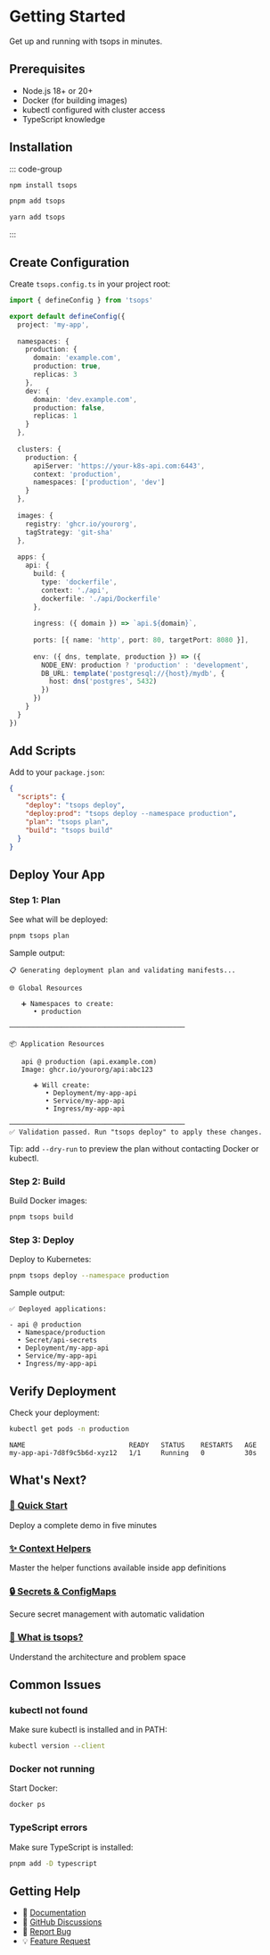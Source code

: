 # Getting Started

Get up and running with tsops in minutes.

## Prerequisites

- Node.js 18+ or 20+
- Docker (for building images)
- kubectl configured with cluster access
- TypeScript knowledge

## Installation

::: code-group

```bash [npm]
npm install tsops
```

```bash [pnpm]
pnpm add tsops
```

```bash [yarn]
yarn add tsops
```

:::

## Create Configuration

Create `tsops.config.ts` in your project root:

```typescript
import { defineConfig } from 'tsops'

export default defineConfig({
  project: 'my-app',
  
  namespaces: {
    production: {
      domain: 'example.com',
      production: true,
      replicas: 3
    },
    dev: {
      domain: 'dev.example.com',
      production: false,
      replicas: 1
    }
  },
  
  clusters: {
    production: {
      apiServer: 'https://your-k8s-api.com:6443',
      context: 'production',
      namespaces: ['production', 'dev']
    }
  },
  
  images: {
    registry: 'ghcr.io/yourorg',
    tagStrategy: 'git-sha'
  },
  
  apps: {
    api: {
      build: {
        type: 'dockerfile',
        context: './api',
        dockerfile: './api/Dockerfile'
      },
      
      ingress: ({ domain }) => `api.${domain}`,
      
      ports: [{ name: 'http', port: 80, targetPort: 8080 }],
      
      env: ({ dns, template, production }) => ({
        NODE_ENV: production ? 'production' : 'development',
        DB_URL: template('postgresql://{host}/mydb', {
          host: dns('postgres', 5432)
        })
      })
    }
  }
})
```

## Add Scripts

Add to your `package.json`:

```json
{
  "scripts": {
    "deploy": "tsops deploy",
    "deploy:prod": "tsops deploy --namespace production",
    "plan": "tsops plan",
    "build": "tsops build"
  }
}
```

## Deploy Your App

### Step 1: Plan

See what will be deployed:

```bash
pnpm tsops plan
```

Sample output:
```
📋 Generating deployment plan and validating manifests...

🌐 Global Resources

   ➕ Namespaces to create:
      • production

────────────────────────────────────────────

📦 Application Resources

   api @ production (api.example.com)
   Image: ghcr.io/yourorg/api:abc123

      ➕ Will create:
         • Deployment/my-app-api
         • Service/my-app-api
         • Ingress/my-app-api

────────────────────────────────────────────
✅ Validation passed. Run "tsops deploy" to apply these changes.
```

Tip: add `--dry-run` to preview the plan without contacting Docker or kubectl.

### Step 2: Build

Build Docker images:

```bash
pnpm tsops build
```

### Step 3: Deploy

Deploy to Kubernetes:

```bash
pnpm tsops deploy --namespace production
```

Sample output:
```
✅ Deployed applications:

- api @ production
  • Namespace/production
  • Secret/api-secrets
  • Deployment/my-app-api
  • Service/my-app-api
  • Ingress/my-app-api
```

## Verify Deployment

Check your deployment:

```bash
kubectl get pods -n production
```

```
NAME                          READY   STATUS    RESTARTS   AGE
my-app-api-7d8f9c5b6d-xyz12   1/1     Running   0          30s
```

## What's Next?

### [🎯 Quick Start](/guide/quick-start)
Deploy a complete demo in five minutes

### [✨ Context Helpers](/guide/context-helpers)
Master the helper functions available inside app definitions

### [🔒 Secrets & ConfigMaps](/guide/secrets)
Secure secret management with automatic validation

### [📖 What is tsops?](/guide/what-is-tsops)
Understand the architecture and problem space

## Common Issues

### kubectl not found

Make sure kubectl is installed and in PATH:

```bash
kubectl version --client
```

### Docker not running

Start Docker:

```bash
docker ps
```

### TypeScript errors

Make sure TypeScript is installed:

```bash
pnpm add -D typescript
```

## Getting Help

- 📖 [Documentation](/guide/what-is-tsops)
- 💬 [GitHub Discussions](https://github.com/yourusername/tsops/discussions)
- 🐛 [Report Bug](https://github.com/yourusername/tsops/issues)
- 💡 [Feature Request](https://github.com/yourusername/tsops/issues/new?template=feature_request.md)
